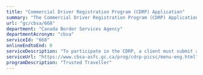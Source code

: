 ```yaml
---
title: "Commercial Driver Registration Program (CDRP) Application"
summary: "The Commercial Driver Registration Program (CDRP) Application service from Canada Border Services Agency is not available end-to-end online, according to the GC Service Inventory."
url: "gc/cbsa/668"
department: "Canada Border Services Agency"
departmentAcronym: "cbsa"
serviceId: "668"
onlineEndtoEnd: 0
serviceDescription: "To participate in the CDRP, a client must submit a paper application to the CBSA, which will process the application through its Canadian Processing Centre in Niagara Falls, ON. The application processing involves a risk assessment of the clients to determine whether they meet the requirements to participate in the program."
serviceUrl: "https://www.cbsa-asfc.gc.ca/prog/cdrp-picsc/menu-eng.html"
programDescription: "Trusted Traveller"
---
```


